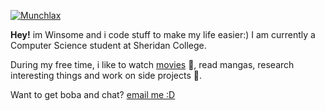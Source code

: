 [![Munchlax](https://img.pokemondb.net/sprites/diamond-pearl/shiny/munchlax.png)](https://pokemondb.net/pokedex/munchlax) 

**Hey!** im Winsome and i code stuff to make my life easier:) I am currently a Computer Science student at Sheridan College.

During my free time, i like to watch [movies](https://letterboxd.com/pineapplebunss/) 🍿, read mangas, research interesting things and work on side projects 💪.

Want to get boba and chat? [email me :D](mailto:winsometang888@gmail.com?subject=[GitHub]%20Source%20Han%20Sans)

<!--
**WinsomeTang/WinsomeTang** is a ✨ _special_ ✨ repository because its `README.md` (this file) appears on your GitHub profile.

Here are some ideas to get you started:

- 🔭 I’m currently working on ...
- 🌱 I’m currently learning ...
- 👯 I’m looking to collaborate on ...
- 🤔 I’m looking for help with ...
- 💬 Ask me about ...
- 📫 How to reach me: ...
- 😄 Pronouns: ...
- ⚡ Fun fact: ...
-->

